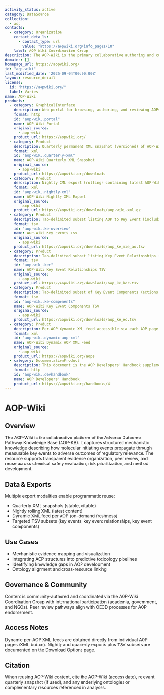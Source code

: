 ```yaml
---
activity_status: active
category: DataSource
collection:
  - aop
contacts:
  - category: Organization
    contact_details:
      - contact_type: url
        value: "https://aopwiki.org/info_pages/10"
    label: AOP-Wiki Coordination Group
description: The AOP-Wiki is the primary collaborative authoring and curation interface for the Adverse Outcome Pathway Knowledge Base (AOP-KB). It enables the community to develop, review, browse, and export Adverse Outcome Pathways (AOPs) linking molecular initiating events through key events to adverse outcomes relevant to human and ecological risk assessment. Structured exports (XML and tabular subsets) support computational toxicology, ontology mapping, and integration into predictive assessment workflows.
domains: []
homepage_url: https://aopwiki.org/
id: "aop-wiki"
last_modified_date: '2025-09-04T00:00:00Z'
layout: resource_detail
license:
  id: "https://aopwiki.org/"
  label: Varies
name: AOP-Wiki
products:
  - category: GraphicalInterface
    description: Web portal for browsing, authoring, and reviewing AOPs, key events (KEs), key event relationships (KERs), stressors, and supporting documentation
    format: http
    id: "aop-wiki.portal"
    name: AOP-Wiki Portal
    original_source:
      - aop-wiki
    product_url: https://aopwiki.org/
  - category: Product
    description: Quarterly permanent XML snapshot (versioned) of AOP-Wiki content suitable for citation and archival use
    format: xml
    id: "aop-wiki.quarterly-xml"
    name: AOP-Wiki Quarterly XML Snapshot
    original_source:
      - aop-wiki
    product_url: https://aopwiki.org/downloads
  - category: Product
    description: Nightly XML export (rolling) containing latest AOP-Wiki content (overwritten daily)
    format: xml
    id: "aop-wiki.nightly-xml"
    name: AOP-Wiki Nightly XML Export
    original_source:
      - aop-wiki
    product_url: https://aopwiki.org/downloads/aop-wiki-xml.gz
  - category: Product
    description: Tab-delimited subset listing AOP to Key Event (including MIE, intermediate KE, and Adverse Outcome) associations
    format: tsv
    id: "aop-wiki.ke-overview"
    name: AOP-Wiki Key Events TSV
    original_source:
      - aop-wiki
    product_url: https://aopwiki.org/downloads/aop_ke_mie_ao.tsv
  - category: Product
    description: Tab-delimited subset listing Key Event Relationships (KERs) with evidence and quantitative understanding indicators
    format: tsv
    id: "aop-wiki.ker"
    name: AOP-Wiki Key Event Relationships TSV
    original_source:
      - aop-wiki
    product_url: https://aopwiki.org/downloads/aop_ke_ker.tsv
  - category: Product
    description: Tab-delimited subset of Key Event Components (actions, biological objects/processes with ontology references)
    format: tsv
    id: "aop-wiki.ke-components"
    name: AOP-Wiki Key Event Components TSV
    original_source:
      - aop-wiki
    product_url: https://aopwiki.org/downloads/aop_ke_ec.tsv
  - category: Product
    description: Per-AOP dynamic XML feed accessible via each AOP page (XML button) for up-to-minute content retrieval
    format: xml
    id: "aop-wiki.dynamic-aop-xml"
    name: AOP-Wiki Dynamic AOP XML Feed
    original_source:
      - aop-wiki
    product_url: https://aopwiki.org/aops
  - category: DocumentationProduct
    description: This document is the AOP Developers' Handbook supplement to the Guidance Document for developing and assessing Adverse Outcome Pathways (AOPs). The Guidance Document provides a historical background for the AOP development programme, and outlines the elements required to construct an AOP as well as the principles of the AOP framework.
    format: http
    id: "aop-wiki.devhandbook"
    name: AOP Developers' Handbook
    product_url: https://aopwiki.org/handbooks/4
---
```


# AOP-Wiki

## Overview

The AOP-Wiki is the collaborative platform of the Adverse Outcome Pathway Knowledge Base (AOP-KB). It captures structured mechanistic knowledge describing how molecular initiating events propagate through measurable key events to adverse outcomes of regulatory relevance. The resource supports transparent evidence organization, peer review, and reuse across chemical safety evaluation, risk prioritization, and method development.

## Data & Exports

Multiple export modalities enable programmatic reuse:

- Quarterly XML snapshots (stable, citable)
- Nightly rolling XML (latest content)
- Dynamic XML feed per AOP (on-demand freshness)
- Targeted TSV subsets (key events, key event relationships, key event components)

## Use Cases

- Mechanistic evidence mapping and visualization
- Integrating AOP structures into predictive toxicology pipelines
- Identifying knowledge gaps in AOP development
- Ontology alignment and cross-resource linking

## Governance & Community

Content is community-authored and coordinated via the AOP-Wiki Coordination Group with international participation (academia, government, and NGOs). Peer review pathways align with OECD processes for AOP endorsement.

## Access Notes

Dynamic per-AOP XML feeds are obtained directly from individual AOP pages (XML button). Nightly and quarterly exports plus TSV subsets are documented on the Download Options page.

## Citation

When reusing AOP-Wiki content, cite the AOP-Wiki (access date), relevant quarterly snapshot (if used), and any underlying ontologies or complementary resources referenced in analyses.
